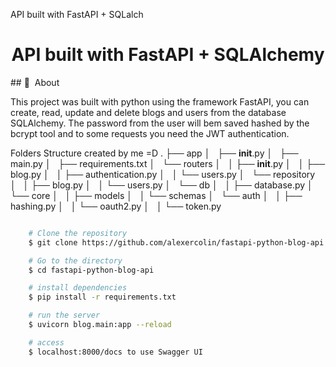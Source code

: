 API built with FastAPI + SQLalch

<h1 align="center">
    API built with FastAPI + SQLAlchemy
</h1>
## 🔖&nbsp; About

This project was built with python using the framework FastAPI, you can create, read, update and delete blogs and users from the database SQLAlchemy. The password from the user will bem saved hashed by the bcrypt tool and to some requests you need the JWT authentication.

Folders Structure created by me =D
.
├── app
│   ├── __init__.py
│   ├── main.py
│   ├── requirements.txt
│   └── routers
│   │   ├── __init__.py
│   │   ├── blog.py
│   │   ├── authentication.py
│   │   └── users.py
│   └── repository
│   │   ├── blog.py
│   │   └── users.py
│   └── db
│   │    ├── database.py
│   └── core
│   │   ├── models
│   │   └── schemas
│   └── auth
│   │   ├── hashing.py
│   │   └── oauth2.py
│   │   └── token.py



```bash

    # Clone the repository
    $ git clone https://github.com/alexercolin/fastapi-python-blog-api

    # Go to the directory
    $ cd fastapi-python-blog-api

    # install dependencies
    $ pip install -r requirements.txt

    # run the server
    $ uvicorn blog.main:app --reload

    # access 
    $ localhost:8000/docs to use Swagger UI
```

